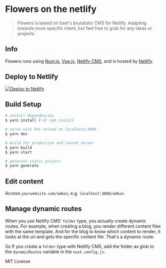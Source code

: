# Flowers on the netlify

> Flowers is based on bael's brutalistic CMS for Netlify. Adapting towards more specific intent, but feel free to grab for any ideas or projects.

## Info

Flowers runs using [Nuxt.js](https://nuxtjs.org), [Vue.js](https://vuejs.org), [Netlify CMS](https://netlifycms.org), and is hosted by [Netlify](https://netlify.com).

## Deploy to Netlify

[![Deploy to Netlify](https://www.netlify.com/img/deploy/button.svg)](https://app.netlify.com/start/deploy?repository=https://github.com/alexwelcing/flowers)


## Build Setup

``` bash
# install dependencies
$ yarn install # Or npm install

# serve with hot reload at localhost:3000
$ yarn dev

# build for production and launch server
$ yarn build
$ yarn start

# generate static project
$ yarn generate
```

## Edit content

Access `yourwebsite.com/admin`, e.g. `localhost:3000/admin`.

## Manage dynamic routes

When you use Netlify CMS' `folder` type, you actually create dynamic routes. For example, when creating a blog,
you render different content files with the same template. And for the blog to know which content to render,
it looks at the url and gets the specific content file. That's a dynamic route.

So If you create a `folder` type with Netlify CMS, add the folder as glob to the `dynamicRoutes` variable
in the `nuxt.config.js`.

MIT License
